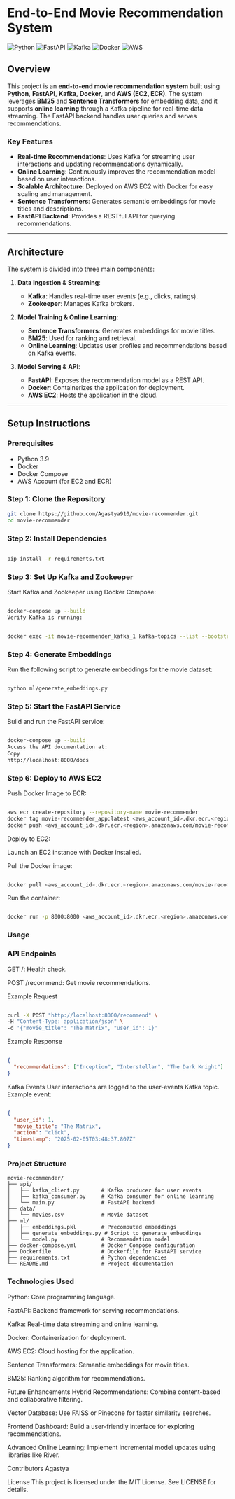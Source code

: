 # End-to-End Movie Recommendation System

![Python](https://img.shields.io/badge/Python-3.9-blue)
![FastAPI](https://img.shields.io/badge/FastAPI-0.85.0-green)
![Kafka](https://img.shields.io/badge/Kafka-3.2.0-orange)
![Docker](https://img.shields.io/badge/Docker-20.10.12-blue)
![AWS](https://img.shields.io/badge/AWS-EC2%2C%20ECR-yellow)

## Overview

This project is an **end-to-end movie recommendation system** built using **Python**, **FastAPI**, **Kafka**, **Docker**, and **AWS (EC2, ECR)**. The system leverages **BM25** and **Sentence Transformers** for embedding data, and it supports **online learning** through a Kafka pipeline for real-time data streaming. The FastAPI backend handles user queries and serves recommendations.

### Key Features
- **Real-time Recommendations**: Uses Kafka for streaming user interactions and updating recommendations dynamically.
- **Online Learning**: Continuously improves the recommendation model based on user interactions.
- **Scalable Architecture**: Deployed on AWS EC2 with Docker for easy scaling and management.
- **Sentence Transformers**: Generates semantic embeddings for movie titles and descriptions.
- **FastAPI Backend**: Provides a RESTful API for querying recommendations.

---

## Architecture

The system is divided into three main components:

1. **Data Ingestion & Streaming**:
   - **Kafka**: Handles real-time user events (e.g., clicks, ratings).
   - **Zookeeper**: Manages Kafka brokers.

2. **Model Training & Online Learning**:
   - **Sentence Transformers**: Generates embeddings for movie titles.
   - **BM25**: Used for ranking and retrieval.
   - **Online Learning**: Updates user profiles and recommendations based on Kafka events.

3. **Model Serving & API**:
   - **FastAPI**: Exposes the recommendation model as a REST API.
   - **Docker**: Containerizes the application for deployment.
   - **AWS EC2**: Hosts the application in the cloud.

---

## Setup Instructions

### Prerequisites
- Python 3.9
- Docker
- Docker Compose
- AWS Account (for EC2 and ECR)

### Step 1: Clone the Repository
```bash
git clone https://github.com/Agastya910/movie-recommender.git
cd movie-recommender
```

### Step 2: Install Dependencies
```bash

pip install -r requirements.txt
```

### Step 3: Set Up Kafka and Zookeeper
Start Kafka and Zookeeper using Docker Compose:

```bash

docker-compose up --build
Verify Kafka is running:
```
```bash

docker exec -it movie-recommender_kafka_1 kafka-topics --list --bootstrap-server localhost:9092
```

### Step 4: Generate Embeddings
Run the following script to generate embeddings for the movie dataset:

```bash

python ml/generate_embeddings.py
```

### Step 5: Start the FastAPI Service
Build and run the FastAPI service:

```bash

docker-compose up --build
Access the API documentation at:
Copy
http://localhost:8000/docs
```

### Step 6: Deploy to AWS EC2
Push Docker Image to ECR:

```bash

aws ecr create-repository --repository-name movie-recommender
docker tag movie-recommender_app:latest <aws_account_id>.dkr.ecr.<region>.amazonaws.com/movie-recommender:latest
docker push <aws_account_id>.dkr.ecr.<region>.amazonaws.com/movie-recommender:latest
```
Deploy to EC2:

Launch an EC2 instance with Docker installed.

Pull the Docker image:

```bash

docker pull <aws_account_id>.dkr.ecr.<region>.amazonaws.com/movie-recommender:latest
```
Run the container:

```bash

docker run -p 8000:8000 <aws_account_id>.dkr.ecr.<region>.amazonaws.com/movie-recommender:latest

```
### Usage

### API Endpoints

GET /: Health check.

POST /recommend: Get movie recommendations.

Example Request
```bash

curl -X POST "http://localhost:8000/recommend" \
-H "Content-Type: application/json" \
-d '{"movie_title": "The Matrix", "user_id": 1}'
```
Example Response
```json

{
  "recommendations": ["Inception", "Interstellar", "The Dark Knight"]
}
```
Kafka Events
User interactions are logged to the user-events Kafka topic. Example event:

```json

{
  "user_id": 1,
  "movie_title": "The Matrix",
  "action": "click",
  "timestamp": "2025-02-05T03:48:37.807Z"
}
```
### Project Structure
```
movie-recommender/
├── api/
│   ├── kafka_client.py       # Kafka producer for user events
│   ├── kafka_consumer.py     # Kafka consumer for online learning
│   └── main.py               # FastAPI backend
├── data/
│   └── movies.csv            # Movie dataset
├── ml/
│   ├── embeddings.pkl        # Precomputed embeddings
│   ├── generate_embeddings.py # Script to generate embeddings
│   └── model.py              # Recommendation model
├── docker-compose.yml        # Docker Compose configuration
├── Dockerfile                # Dockerfile for FastAPI service
├── requirements.txt          # Python dependencies
└── README.md                 # Project documentation
```

### Technologies Used
Python: Core programming language.

FastAPI: Backend framework for serving recommendations.

Kafka: Real-time data streaming and online learning.

Docker: Containerization for deployment.

AWS EC2: Cloud hosting for the application.

Sentence Transformers: Semantic embeddings for movie titles.

BM25: Ranking algorithm for recommendations.

Future Enhancements
Hybrid Recommendations: Combine content-based and collaborative filtering.

Vector Database: Use FAISS or Pinecone for faster similarity searches.

Frontend Dashboard: Build a user-friendly interface for exploring recommendations.

Advanced Online Learning: Implement incremental model updates using libraries like River.

Contributors
Agastya

License
This project is licensed under the MIT License. See LICENSE for details.


